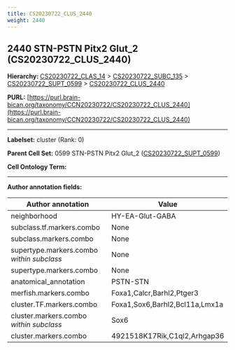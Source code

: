 ```yaml
---
title: CS20230722_CLUS_2440
weight: 2440
---
```

## 2440 STN-PSTN Pitx2 Glut_2 (CS20230722_CLUS_2440)
<b>Hierarchy: </b>
[CS20230722_CLAS_14](../CS20230722_CLAS_14) >
[CS20230722_SUBC_135](../CS20230722_SUBC_135) >
[CS20230722_SUPT_0599](../CS20230722_SUPT_0599) >
[CS20230722_CLUS_2440](../CS20230722_CLUS_2440)

**PURL:** [https://purl.brain-bican.org/taxonomy/CCN20230722/CS20230722_CLUS_2440](https://purl.brain-bican.org/taxonomy/CCN20230722/CS20230722_CLUS_2440)

---


**Labelset:** cluster (Rank: 0)

**Parent Cell Set:** 0599 STN-PSTN Pitx2 Glut_2 ([CS20230722_SUPT_0599](../CS20230722_SUPT_0599))



**Cell Ontology Term:** 

[MARKER GENES.]: #


---

[TRANSFERRED ANNOTATIONS.]: #


[AUTHOR ANNOTATION FIELDS.]: #


**Author annotation fields:**

| Author annotation | Value |
|-------------------|-------|
|neighborhood|HY-EA-Glut-GABA|
|subclass.tf.markers.combo|None|
|subclass.markers.combo|None|
|supertype.markers.combo _within subclass_|None|
|supertype.markers.combo|None|
|anatomical_annotation|PSTN-STN|
|merfish.markers.combo|Foxa1,Calcr,Barhl2,Ptger3|
|cluster.TF.markers.combo|Foxa1,Sox6,Barhl2,Bcl11a,Lmx1a|
|cluster.markers.combo _within subclass_|Sox6|
|cluster.markers.combo|4921518K17Rik,C1ql2,Arhgap36|
